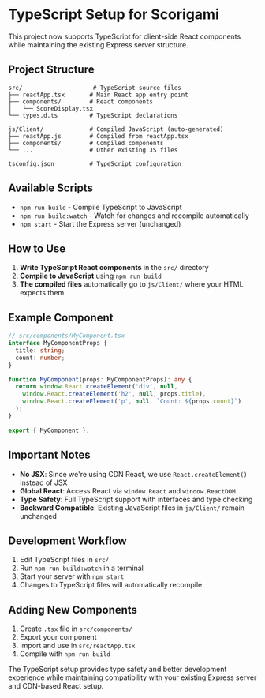 # TypeScript Setup for Scorigami

This project now supports TypeScript for client-side React components while maintaining the existing Express server structure.

## Project Structure

```
src/                    # TypeScript source files
├── reactApp.tsx       # Main React app entry point
├── components/        # React components
│   └── ScoreDisplay.tsx
└── types.d.ts         # TypeScript declarations

js/Client/             # Compiled JavaScript (auto-generated)
├── reactApp.js        # Compiled from reactApp.tsx
├── components/        # Compiled components
└── ...                # Other existing JS files

tsconfig.json          # TypeScript configuration
```

## Available Scripts

- `npm run build` - Compile TypeScript to JavaScript
- `npm run build:watch` - Watch for changes and recompile automatically
- `npm start` - Start the Express server (unchanged)

## How to Use

1. **Write TypeScript React components** in the `src/` directory
2. **Compile to JavaScript** using `npm run build`
3. **The compiled files** automatically go to `js/Client/` where your HTML expects them

## Example Component

```typescript
// src/components/MyComponent.tsx
interface MyComponentProps {
  title: string;
  count: number;
}

function MyComponent(props: MyComponentProps): any {
  return window.React.createElement('div', null,
    window.React.createElement('h2', null, props.title),
    window.React.createElement('p', null, `Count: ${props.count}`)
  );
}

export { MyComponent };
```

## Important Notes

- **No JSX**: Since we're using CDN React, we use `React.createElement()` instead of JSX
- **Global React**: Access React via `window.React` and `window.ReactDOM`
- **Type Safety**: Full TypeScript support with interfaces and type checking
- **Backward Compatible**: Existing JavaScript files in `js/Client/` remain unchanged

## Development Workflow

1. Edit TypeScript files in `src/`
2. Run `npm run build:watch` in a terminal
3. Start your server with `npm start`
4. Changes to TypeScript files will automatically recompile

## Adding New Components

1. Create `.tsx` file in `src/components/`
2. Export your component
3. Import and use in `src/reactApp.tsx`
4. Compile with `npm run build`

The TypeScript setup provides type safety and better development experience while maintaining compatibility with your existing Express server and CDN-based React setup.
